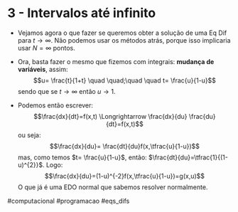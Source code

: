 # 3 - Intervalos até infinito
- Vejamos agora o que fazer se queremos obter a solução de uma Eq Dif para $t\to\infty$. Não podemos usar os métodos atrás, porque isso implicaria usar $N=\infty$ pontos.
- Ora, basta fazer o mesmo que fizemos com integrais: **mudança de variáveis**, assim:
$$u= \frac{t}{1+t} \quad \quad;\quad \quad t= \frac{u}{1-u}$$
sendo que se $t\to\infty$ então $u\to1$.

- Podemos então escrever:
$$\frac{dx}{dt}=f(x,t) \Longrightarrow \frac{dx}{du} \frac{du}{dt}=f(x,t)$$
ou seja:
$$\frac{dx}{du}= \frac{dt}{du}f(x,\tfrac{u}{1-u})$$
mas, como temos $t= \frac{u}{1-u}$, então: $\frac{dt}{du}=\tfrac{1}{(1-u)^{2}}$. Logo:
$$\frac{dx}{du}=(1-u)^{-2}f(x,\tfrac{u}{1-u})=g(x,u)$$
O que já é uma EDO normal que sabemos resolver normalmente.

#computacional #programacao #eqs_difs 